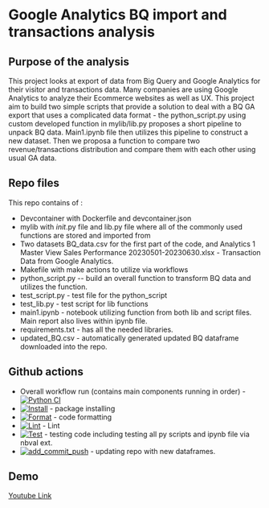 # Google Analytics BQ import and transactions analysis

## Purpose of the analysis

This project looks at export of data from Big Query and Google Analytics for their visitor and transactions data. Many companies are using Google Analytics to analyze their Ecommerce websites as well as UX. This project aim to build two simple scripts that provide a solution to deal with a BQ GA export that uses a complicated data format - the python_script.py using custom developed function in mylib/lib.py proposes a short pipeline to unpack BQ data. Main1.ipynb file then utilizes this pipeline to construct a new dataset. Then we proposa a function to compare two revenue/transactions distribution and compare them with each other using usual GA data.

## Repo files

This repo contains of : 

* Devcontainer with Dockerfile and devcontainer.json
* mylib with _init_.py file and lib.py file where all of the commonly used functions are stored and imported from
* Two datasets BQ_data.csv for the first part of the code, and  Analytics 1 Master View Sales Performance 20230501-20230630.xlsx - Transaction Data from Google Analytics.
* Makefile with make actions to utilize via workflows
* python_script.py -- build an overall function to transform BQ data and utilizes the function.
* test_script.py - test file for the python_script
* test_lib.py - test script for lib functions
* main1.ipynb - notebook utilizing function from both lib and script files. Main report also lives within ipynb file. 
* requirements.txt - has all the needed libraries.
* updated_BQ.csv - automatically generated updated BQ dataframe downloaded into the repo.

## Github actions 
* Overall workflow run (contains main components running in order) - [![Python CI](https://github.com/nogibjj/as1466-Individual-Project-1/actions/workflows/main.yml/badge.svg)](https://github.com/nogibjj/as1466-Individual-Project-1/actions/workflows/main.yml)
* [![Install](https://github.com/nogibjj/as1466-Individual-Project-1/actions/workflows/install.yml/badge.svg)](https://github.com/nogibjj/as1466-Individual-Project-1/actions/workflows/install.yml) - package installing
* [![Format](https://github.com/nogibjj/as1466-Individual-Project-1/actions/workflows/Format.yml/badge.svg)](https://github.com/nogibjj/as1466-Individual-Project-1/actions/workflows/Format.yml) - code formatting
* [![Lint](https://github.com/nogibjj/as1466-Individual-Project-1/actions/workflows/Lint.yml/badge.svg)](https://github.com/nogibjj/as1466-Individual-Project-1/actions/workflows/Lint.yml) - Lint
* [![Test](https://github.com/nogibjj/as1466-Individual-Project-1/actions/workflows/Test.yml/badge.svg)](https://github.com/nogibjj/as1466-Individual-Project-1/actions/workflows/Test.yml) - testing code including testing all py scripts and ipynb file via nbval ext.
* [![add_commit_push](https://github.com/nogibjj/as1466-Individual-Project-1/actions/workflows/add_commit_push.yml/badge.svg)](https://github.com/nogibjj/as1466-Individual-Project-1/actions/workflows/add_commit_push.yml) - updating repo with new dataframes.

## Demo
[Youtube Link](https://youtu.be/0qM1oqan5do)

